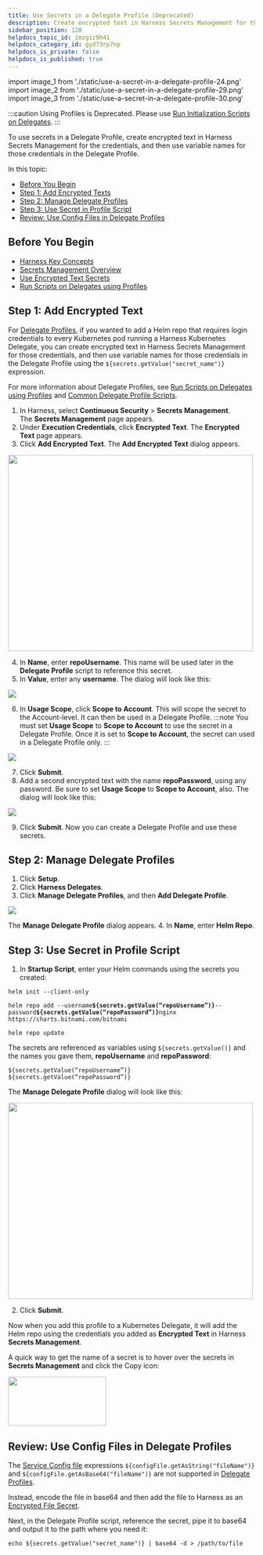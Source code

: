 ```yaml
---
title: Use Secrets in a Delegate Profile (Deprecated)
description: Create encrypted text in Harness Secrets Management for the credentials, and then use variable names for those credentials in the Delegate Profile.
sidebar_position: 120
helpdocs_topic_id: imzgiz9h41
helpdocs_category_id: gyd73rp7np
helpdocs_is_private: false
helpdocs_is_published: true
---
```



import image_1 from './static/use-a-secret-in-a-delegate-profile-24.png'
import image_2 from './static/use-a-secret-in-a-delegate-profile-29.png'
import image_3 from './static/use-a-secret-in-a-delegate-profile-30.png'

:::caution
Using Profiles is Deprecated. Please use [Run Initialization Scripts on Delegates](run-initialization-scripts-on-delegates.md).
:::

To use secrets in a Delegate Profile, create encrypted text in Harness Secrets Management for the credentials, and then use variable names for those credentials in the Delegate Profile.

In this topic:

* [Before You Begin](#before-you-begin)
* [Step 1: Add Encrypted Texts](#step-1-add-encrypted-texts)
* [Step 2: Manage Delegate Profiles](#step-2-manage-delegate-profiles)
* [Step 3: Use Secret in Profile Script](#step-3-use-secret-in-profile-script)
* [Review: Use Config Files in Delegate Profiles](#review-use-config-files-in-delegate-profiles)

## Before You Begin

* [Harness Key Concepts](../../../starthere-firstgen/harness-key-concepts.md)
* [Secrets Management Overview](../../security/secrets-management/secret-management.md)
* [Use Encrypted Text Secrets](../../security/secrets-management/use-encrypted-text-secrets.md)
* [Run Scripts on Delegates using Profiles](run-scripts-on-the-delegate-using-profiles.md)

## Step 1: Add Encrypted Text

For [Delegate Profiles](delegate-installation.md#delegate-profiles), if you wanted to add a Helm repo that requires login credentials to every Kubernetes pod running a Harness Kubernetes Delegate, you can create encrypted text in Harness Secrets Management for those credentials, and then use variable names for those credentials in the Delegate Profile using the `${secrets.getValue("secret_name")}` expression.

For more information about Delegate Profiles, see [Run Scripts on Delegates using Profiles](run-scripts-on-the-delegate-using-profiles.md) and [Common Delegate Profile Scripts](../../techref-category/account-ref/delegate-ref/common-delegate-profile-scripts.md).

1. In Harness, select **Continuous Security** > **Secrets Management**.  
The **Secrets Management** page appears.
2. Under **Execution Credentials**, click **Encrypted Text**. The **Encrypted Text** page appears.
3. Click **Add Encrypted Text**. The **Add Encrypted Text** dialog appears.


<img src={image_1} height="400" width="500" />



4. In **Name**, enter **repoUsername**. This name will be used later in the **Delegate Profile** script to reference this secret.
5. In **Value**, enter any **username**. The dialog will look like this:

![](./static/use-a-secret-in-a-delegate-profile-25.png)

6. In **Usage Scope**, click **Scope to Account**. This will scope the secret to the Account-level. It can then be used in a Delegate Profile.
:::note
You must set **Usage Scope** to **Scope to Account** to use the secret in a Delegate Profile. Once it is set to **Scope to Account**, the secret can used in a Delegate Profile only.
:::

![](./static/use-a-secret-in-a-delegate-profile-26.png)

7. Click **Submit**.
8. Add a second encrypted text with the name **repoPassword**, using any password. Be sure to set **Usage Scope** to **Scope to Account**, also. The dialog will look like this:

![](./static/use-a-secret-in-a-delegate-profile-27.png)

9. Click **Submit**. Now you can create a Delegate Profile and use these secrets.

## Step 2: Manage Delegate Profiles

1. Click **Setup**.
2. Click **Harness Delegates**.
3. Click **Manage Delegate Profiles**, and then **Add Delegate Profile**.

![](./static/use-a-secret-in-a-delegate-profile-28.png)

The **Manage Delegate Profile** dialog appears.
4. In **Name**, enter **Helm Repo**.

## Step 3: Use Secret in Profile Script

1. In **Startup Script**, enter your Helm commands using the secrets you created:  
  
`helm init --client-only`  
  
`helm repo add --username`**`${secrets.getValue(“repoUsername”)}`**`--password`**`${secrets.getValue(“repoPassword”)}`**`nginx https://charts.bitnami.com/bitnami`  
  
`helm repo update`  
  
The secrets are referenced as variables using `${secrets.getValue()}` and the names you gave them, **repoUsername** and **repoPassword**:  
  
`${secrets.getValue(“repoUsername”)}`  
`${secrets.getValue(“repoPassword”)}`  
  
The **Manage Delegate Profile** dialog will look like this:


<img src={image_2} height="400" width="500" />


2. Click **Submit**.

Now when you add this profile to a Kubernetes Delegate, it will add the Helm repo using the credentials you added as **Encrypted Text** in Harness **Secrets Management**.

A quick way to get the name of a secret is to hover over the secrets in **Secrets Management** and click the Copy icon:


<img src={image_3} height="100" width="200" />


## Review: Use Config Files in Delegate Profiles

The [Service Config file](../../../continuous-delivery/model-cd-pipeline/setup-services/add-service-level-configuration-files.md) expressions `${configFile.getAsString("fileName")}` and `${configFile.getAsBase64("fileName")}` are not supported in [Delegate Profiles](run-scripts-on-the-delegate-using-profiles.md).

Instead, encode the file in base64 and then add the file to Harness as an [Encrypted File Secret](../../security/secrets-management/use-encrypted-file-secrets.md).

Next, in the Delegate Profile script, reference the secret, pipe it to base64 and output it to the path where you need it:


```
echo ${secrets.getValue("secret_name")} | base64 -d > /path/to/file
```
